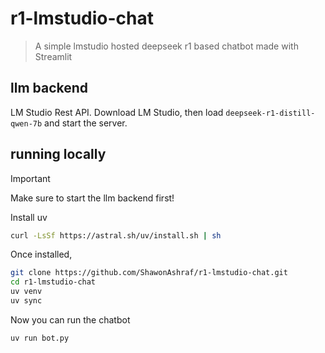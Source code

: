 # r1-lmstudio-chat

> A simple lmstudio hosted deepseek r1 based chatbot made with Streamlit 


## llm backend
LM Studio Rest API. Download LM Studio, then load `deepseek-r1-distill-qwen-7b` and start the server.

## running locally

> [!IMPORTANT]
> Make sure to start the llm backend first!


Install uv

```bash
curl -LsSf https://astral.sh/uv/install.sh | sh
```

Once installed,

```bash
git clone https://github.com/ShawonAshraf/r1-lmstudio-chat.git
cd r1-lmstudio-chat
uv venv
uv sync
```

Now you can run the chatbot

```bash
uv run bot.py
```
